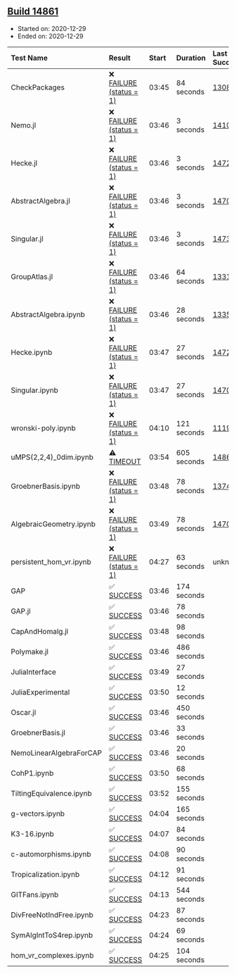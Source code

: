 ## [Build 14861](https://oscarci.mathematik.uni-kl.de/job/oscar/14861/)

* Started on: 2020-12-29
* Ended on: 2020-12-29

| Test Name    | Result | Start | Duration | Last Success | First Failure |
|:-------------|:-------|:------|:---------|:-------------|:--------------|
| CheckPackages | ❌ [FAILURE (status = 1)](https://oscarci.mathematik.uni-kl.de/job/oscar/14861/artifact/logs/build-14861/CheckPackages.log) | 03:45 | 84 seconds | [13085](https://oscarci.mathematik.uni-kl.de/job/oscar/13085/) | [13086](https://oscarci.mathematik.uni-kl.de/job/oscar/13086/) |
| Nemo.jl | ❌ [FAILURE (status = 1)](https://oscarci.mathematik.uni-kl.de/job/oscar/14861/artifact/logs/build-14861/Nemo.jl.log) | 03:46 | 3 seconds | [14101](https://oscarci.mathematik.uni-kl.de/job/oscar/14101/) | [14102](https://oscarci.mathematik.uni-kl.de/job/oscar/14102/) |
| Hecke.jl | ❌ [FAILURE (status = 1)](https://oscarci.mathematik.uni-kl.de/job/oscar/14861/artifact/logs/build-14861/Hecke.jl.log) | 03:46 | 3 seconds | [14723](https://oscarci.mathematik.uni-kl.de/job/oscar/14723/) | [14724](https://oscarci.mathematik.uni-kl.de/job/oscar/14724/) |
| AbstractAlgebra.jl | ❌ [FAILURE (status = 1)](https://oscarci.mathematik.uni-kl.de/job/oscar/14861/artifact/logs/build-14861/AbstractAlgebra.jl.log) | 03:46 | 3 seconds | [14701](https://oscarci.mathematik.uni-kl.de/job/oscar/14701/) | [14702](https://oscarci.mathematik.uni-kl.de/job/oscar/14702/) |
| Singular.jl | ❌ [FAILURE (status = 1)](https://oscarci.mathematik.uni-kl.de/job/oscar/14861/artifact/logs/build-14861/Singular.jl.log) | 03:46 | 3 seconds | [14732](https://oscarci.mathematik.uni-kl.de/job/oscar/14732/) | [14733](https://oscarci.mathematik.uni-kl.de/job/oscar/14733/) |
| GroupAtlas.jl | ❌ [FAILURE (status = 1)](https://oscarci.mathematik.uni-kl.de/job/oscar/14861/artifact/logs/build-14861/GroupAtlas.jl.log) | 03:46 | 64 seconds | [13311](https://oscarci.mathematik.uni-kl.de/job/oscar/13311/) | [13312](https://oscarci.mathematik.uni-kl.de/job/oscar/13312/) |
| AbstractAlgebra.ipynb | ❌ [FAILURE (status = 1)](https://oscarci.mathematik.uni-kl.de/job/oscar/14861/artifact/logs/build-14861/AbstractAlgebra.ipynb.log) | 03:46 | 28 seconds | [13355](https://oscarci.mathematik.uni-kl.de/job/oscar/13355/) | [13356](https://oscarci.mathematik.uni-kl.de/job/oscar/13356/) |
| Hecke.ipynb | ❌ [FAILURE (status = 1)](https://oscarci.mathematik.uni-kl.de/job/oscar/14861/artifact/logs/build-14861/Hecke.ipynb.log) | 03:47 | 27 seconds | [14723](https://oscarci.mathematik.uni-kl.de/job/oscar/14723/) | [14724](https://oscarci.mathematik.uni-kl.de/job/oscar/14724/) |
| Singular.ipynb | ❌ [FAILURE (status = 1)](https://oscarci.mathematik.uni-kl.de/job/oscar/14861/artifact/logs/build-14861/Singular.ipynb.log) | 03:47 | 27 seconds | [14701](https://oscarci.mathematik.uni-kl.de/job/oscar/14701/) | [14702](https://oscarci.mathematik.uni-kl.de/job/oscar/14702/) |
| wronski-poly.ipynb | ❌ [FAILURE (status = 1)](https://oscarci.mathematik.uni-kl.de/job/oscar/14861/artifact/logs/build-14861/wronski-poly.ipynb.log) | 04:10 | 121 seconds | [11192](https://oscarci.mathematik.uni-kl.de/job/oscar/11192/) | [11193](https://oscarci.mathematik.uni-kl.de/job/oscar/11193/) |
| uMPS(2,2,4)_0dim.ipynb | ⚠ [TIMEOUT](https://oscarci.mathematik.uni-kl.de/job/oscar/14861/artifact/logs/build-14861/uMPS-2-2-4-_0dim.ipynb.log) | 03:54 | 605 seconds | [14860](https://oscarci.mathematik.uni-kl.de/job/oscar/14860/) | [14861](https://oscarci.mathematik.uni-kl.de/job/oscar/14861/) |
| GroebnerBasis.ipynb | ❌ [FAILURE (status = 1)](https://oscarci.mathematik.uni-kl.de/job/oscar/14861/artifact/logs/build-14861/GroebnerBasis.ipynb.log) | 03:48 | 78 seconds | [13748](https://oscarci.mathematik.uni-kl.de/job/oscar/13748/) | [13749](https://oscarci.mathematik.uni-kl.de/job/oscar/13749/) |
| AlgebraicGeometry.ipynb | ❌ [FAILURE (status = 1)](https://oscarci.mathematik.uni-kl.de/job/oscar/14861/artifact/logs/build-14861/AlgebraicGeometry.ipynb.log) | 03:49 | 78 seconds | [14701](https://oscarci.mathematik.uni-kl.de/job/oscar/14701/) | [14702](https://oscarci.mathematik.uni-kl.de/job/oscar/14702/) |
| persistent_hom_vr.ipynb | ❌ [FAILURE (status = 1)](https://oscarci.mathematik.uni-kl.de/job/oscar/14861/artifact/logs/build-14861/persistent_hom_vr.ipynb.log) | 04:27 | 63 seconds | unknown | unknown |
| GAP | ✅ [SUCCESS](https://oscarci.mathematik.uni-kl.de/job/oscar/14861/artifact/logs/build-14861/GAP.log) | 03:46 | 174 seconds |  |  |
| GAP.jl | ✅ [SUCCESS](https://oscarci.mathematik.uni-kl.de/job/oscar/14861/artifact/logs/build-14861/GAP.jl.log) | 03:46 | 78 seconds |  |  |
| CapAndHomalg.jl | ✅ [SUCCESS](https://oscarci.mathematik.uni-kl.de/job/oscar/14861/artifact/logs/build-14861/CapAndHomalg.jl.log) | 03:48 | 98 seconds |  |  |
| Polymake.jl | ✅ [SUCCESS](https://oscarci.mathematik.uni-kl.de/job/oscar/14861/artifact/logs/build-14861/Polymake.jl.log) | 03:46 | 486 seconds |  |  |
| JuliaInterface | ✅ [SUCCESS](https://oscarci.mathematik.uni-kl.de/job/oscar/14861/artifact/logs/build-14861/JuliaInterface.log) | 03:49 | 27 seconds |  |  |
| JuliaExperimental | ✅ [SUCCESS](https://oscarci.mathematik.uni-kl.de/job/oscar/14861/artifact/logs/build-14861/JuliaExperimental.log) | 03:50 | 12 seconds |  |  |
| Oscar.jl | ✅ [SUCCESS](https://oscarci.mathematik.uni-kl.de/job/oscar/14861/artifact/logs/build-14861/Oscar.jl.log) | 03:46 | 450 seconds |  |  |
| GroebnerBasis.jl | ✅ [SUCCESS](https://oscarci.mathematik.uni-kl.de/job/oscar/14861/artifact/logs/build-14861/GroebnerBasis.jl.log) | 03:46 | 33 seconds |  |  |
| NemoLinearAlgebraForCAP | ✅ [SUCCESS](https://oscarci.mathematik.uni-kl.de/job/oscar/14861/artifact/logs/build-14861/NemoLinearAlgebraForCAP.log) | 03:46 | 20 seconds |  |  |
| CohP1.ipynb | ✅ [SUCCESS](https://oscarci.mathematik.uni-kl.de/job/oscar/14861/artifact/logs/build-14861/CohP1.ipynb.log) | 03:50 | 68 seconds |  |  |
| TiltingEquivalence.ipynb | ✅ [SUCCESS](https://oscarci.mathematik.uni-kl.de/job/oscar/14861/artifact/logs/build-14861/TiltingEquivalence.ipynb.log) | 03:52 | 155 seconds |  |  |
| g-vectors.ipynb | ✅ [SUCCESS](https://oscarci.mathematik.uni-kl.de/job/oscar/14861/artifact/logs/build-14861/g-vectors.ipynb.log) | 04:04 | 165 seconds |  |  |
| K3-16.ipynb | ✅ [SUCCESS](https://oscarci.mathematik.uni-kl.de/job/oscar/14861/artifact/logs/build-14861/K3-16.ipynb.log) | 04:07 | 84 seconds |  |  |
| c-automorphisms.ipynb | ✅ [SUCCESS](https://oscarci.mathematik.uni-kl.de/job/oscar/14861/artifact/logs/build-14861/c-automorphisms.ipynb.log) | 04:08 | 90 seconds |  |  |
| Tropicalization.ipynb | ✅ [SUCCESS](https://oscarci.mathematik.uni-kl.de/job/oscar/14861/artifact/logs/build-14861/Tropicalization.ipynb.log) | 04:12 | 91 seconds |  |  |
| GITFans.ipynb | ✅ [SUCCESS](https://oscarci.mathematik.uni-kl.de/job/oscar/14861/artifact/logs/build-14861/GITFans.ipynb.log) | 04:13 | 544 seconds |  |  |
| DivFreeNotIndFree.ipynb | ✅ [SUCCESS](https://oscarci.mathematik.uni-kl.de/job/oscar/14861/artifact/logs/build-14861/DivFreeNotIndFree.ipynb.log) | 04:23 | 87 seconds |  |  |
| SymAlgIntToS4rep.ipynb | ✅ [SUCCESS](https://oscarci.mathematik.uni-kl.de/job/oscar/14861/artifact/logs/build-14861/SymAlgIntToS4rep.ipynb.log) | 04:24 | 69 seconds |  |  |
| hom_vr_complexes.ipynb | ✅ [SUCCESS](https://oscarci.mathematik.uni-kl.de/job/oscar/14861/artifact/logs/build-14861/hom_vr_complexes.ipynb.log) | 04:25 | 104 seconds |  |  |

